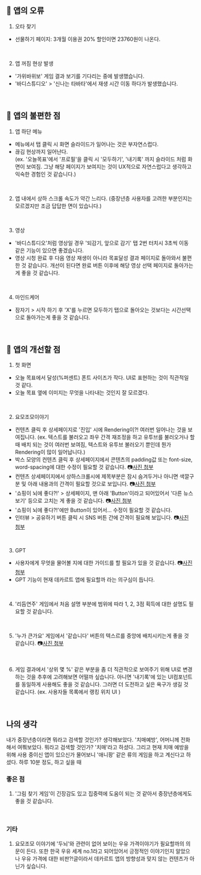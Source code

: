 ## 🙋 앱의 오류

1. 오타 찾기

- 선물하기 페이지: 3개월 이용권 20% 할인이면 23760원이 나온다.

<br />

2. 앱 꺼짐 현상 발생

- '가위바위보' 게임 결과 보기를 기다리는 중에 발생했습니다.
- '바디스튜디오' > '신나는 타바타'에서 재생 시간 이동 하다가 발생했습니다.

<br />

## 👀 앱의 불편한 점

1. 앱 하단 메뉴

- 메뉴에서 탭 클릭 시 화면 슬라이드가 일어나는 것은 부자연스럽다.
- 끊김 현상까지 일어난다.
  <br />
  (ex. '오늘목표'에서 '프로필'을 클릭 시 '모두하기', '내기록' 까지 슬라이드 처럼 화면이 보여짐. 그냥 해당 페이지가 보여지는 것이 UX적으로 자연스럽다고 생각하고 익숙한 경험인 것 같습니다.)

<br />

2. 앱 내에서 상하 스크롤 속도가 약간 느리다. (중장년층 사용자를 고려한 부분인지는 모르겠지만 조금 답답한 면이 있습니다.)

<br />

3. 영상

- '바디스튜디오'처럼 영상일 경우 '되감기, 앞으로 감기' 탭 2번 터치시 3초씩 이동 같은 기능이 있으면 좋겠습니다.
- 영상 시청 완료 후 다음 영상 재생이 아니라 목표달성 결과 페이지로 돌아와서 불편한 것 같습니다. 개선이 된다면 완료 버튼 이후에 해당 영상 선택 페이지로 돌아가는게 좋을 것 같습니다.

<br />

4. 마인드케어

- 잠자기 > 시작 하기 후 'X'를 누르면 모두하기 탭으로 돌아오는 것보다는 시간선택으로 돌아가는게 좋을 것 같습니다.

<br />

## 🙂 앱의 개선할 점

1. 첫 화면

- 오늘 목표에서 달성(%퍼센트) 폰트 사이즈가 작다. UI로 표현하는 것이 직관적일 것 같다.
- 오늘 목표 옆에 이미지는 무엇을 나타내는 것인지 잘 모르겠다.

<br />

2. 요모조모이야기

- 컨텐츠 클릭 후 상세페이지로 '진입' 시에 Rendering이?! 여러번 일어나는 것을 보여집니다. (ex. 텍스트를 불러오고 좌우 간격 재조정을 하고 유투브를 불러오거나 할 때 배치 되는 것이 여러번 보여짐, 텍스트와 유투브 불러오기 뿐인데 뭔가 Rendering이 많이 일어납니다.)
- 박스 모양의 컨텐츠 클릭 후 상세페이지에서 콘텐츠의 padding값 또는 font-size, word-spacing에 대한 수정이 필요할 것 같습니다. 📷[사진 첨부](https://github.com/youngcodej22/app-tester-descartescare/blob/main/images/01.jpg)
- 컨텐츠 상세페이지에서 상하스크롤시에 제목부분은 잠시 숨겨두거나 아니면 색깔구분 및 아래 내용과의 간격이 필요할 것으로 보입니다. 📷[사진 첨부](https://github.com/youngcodej22/app-tester-descartescare/blob/main/images/02.jpg)
- '쇼핑이 뇌에 좋다?!' > 상세페이지, 맨 아래 'Button'이라고 되어있어서 '다른 뉴스 보기' 등으로 고치는 게 좋을 것 같습니다. 📷[사진 첨부](https://github.com/youngcodej22/app-tester-descartescare/blob/main/images/03.jpg)
- '쇼핑이 뇌에 좋다?!'에만 Button이 있어서... 수정이 필요할 것 같습니다.
- 인터뷰 > 공유하기 버튼 클릭 시 SNS 버튼 간에 간격이 필요해 보입니다. 📷[사진 첨부](https://github.com/youngcodej22/app-tester-descartescare/blob/main/images/04.jpg)

<br />

3. GPT

- 사용자에게 무엇을 물어볼 지에 대한 가이드를 할 필요가 있을 것 같습니다. 📷[사진 첨부](https://github.com/youngcodej22/app-tester-descartescare/blob/main/images/05.jpg)
- GPT 기능이 현재 데카르트 앱에 필요할까 라는 의구심이 듭니다.

<br />

4. '리듬연주' 게임에서 처음 설명 부분에 범위에 따라 1, 2, 3점 획득에 대한 설명도 필요할 것 같습니다.

<br />

5. '누가 큰가요' 게임에서 '같습니다' 버튼의 텍스르를 중앙에 배치시키는게 좋을 것 같습니다. 📷[사진 첨부](https://github.com/youngcodej22/app-tester-descartescare/blob/main/images/06.jpg)

<br />

6. 게임 결과에서 '상위 몇 %' 같은 부분을 좀 더 직관적으로 보여주기 위해 UI로 변경하는 것을 추후에 고려해보면 어떨까 싶습니다. 아니면 '내기록'에 있는 UI컴포넌트를 동일하게 사용해도 좋을 것 같습니다. 그러면 더 도전하고 싶은 욕구가 생길 것 같습니다. (ex. 사용자들 목록에서 랭킹 위치 UI )

<br />

## 나의 생각

내가 중장년층이라면 뭐라고 검색할 것인가? 생각해보았다.
'치매예방',
어머니께 전화해서 여쭤보았다. 뭐라고 검색할 것인가? '치매'라고 하셨다. 그리고 현재 치매 예방을 위해 사용 중이신 앱이 있으신가 물어보니 '애니팡' 같은 류의 게임을 하고 계신다고 하셨다. 하루 10분 정도, 하고 싶을 때

### 좋은 점

1. '그림 찾기 게임'이 긴장감도 있고 집중력에 도움이 되는 것 같아서 중장년층에게도 좋을 것 같습니다.

<br />

### 기타

1. 요모조모 이야기에 '두뇌'와 관련이 없어 보이는 우유 가격이야기가 필요할까의 의문이 든다. 또한 한국 우유 세계 no.1라고 되어있어서 긍정적인 이야기인지 알았으나 우유 가격에 대한 비판?!글이라서 데카르트 앱의 방향성과 맞지 않는 컨텐츠가 아닌가 싶습니다.
